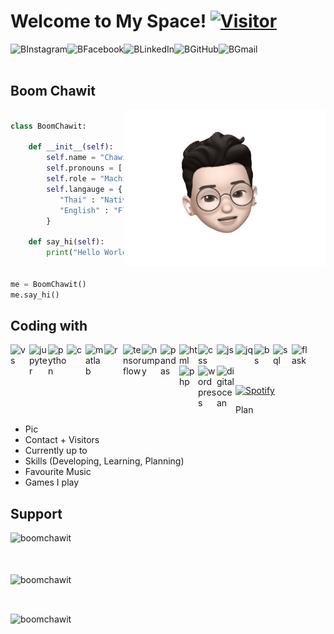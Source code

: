 # Welcome to My Space! [![Visitor](https://visitor-badge.laobi.icu/badge?page_id=BoomChawit.BoomChawit)](https://github.com/BoomChawit)

<a href="https://www.instagram.com/b.chawit">
  <img align="left" alt="BInstagram" height="30" src="https://cdn-icons-png.flaticon.com/512/2111/2111463.png"/>
</a>
<a href="https://www.facebook.com/boomchawit">
  <img align="left" alt="BFacebook" height="30" src="https://cdn-icons-png.flaticon.com/512/733/733547.png"/>
</a>
<a href="https://www.linkedin.com/in/bchawit">
  <img align="left" alt="BLinkedIn" height="30" src="https://cdn-icons-png.flaticon.com/512/174/174857.png"/>
</a>
<a href="https://github.com/BoomChawit">
  <img align="left" alt="BGitHub" height="30" src="https://cdn-icons-png.flaticon.com/512/733/733553.png"/>
</a>
<a href="boomchawit.2203@gmail.com">
  <img align="left" alt="BGmail" height="32" src="https://cdn-icons-png.flaticon.com/512/732/732200.png"/>
</a>
<br><br>

## Boom Chawit 
<img align="right" alt="ChawitGIF" src="https://github.com/BoomChawit/BoomChawit/blob/main/Pics/Memoji_BoomChawit.gif" height="250" />


```python

class BoomChawit:

    def __init__(self):
        self.name = "Chawit Kaewnuratchadasor"
        self.pronouns = ["He", "Him"]
        self.role = "Machine Learning Engineer"
        self.langauge = {
           "Thai" : "Native",
           "English" : "Fluent",
        }

    def say_hi(self):
        print("Hello World!")


me = BoomChawit()
me.say_hi()


```

## Coding with

<img align="left" alt="vs" width="30" src="https://cdn.jsdelivr.net/gh/devicons/devicon/icons/vscode/vscode-original.svg">
<img align="left" alt="jupyter" width="30" src="https://cdn.jsdelivr.net/gh/devicons/devicon/icons/jupyter/jupyter-original-wordmark.svg"/>
<img align="left" alt="python" width="30" src="https://cdn.jsdelivr.net/gh/devicons/devicon/icons/python/python-original.svg"/>
<img align="left" alt="c" width="30" src="https://cdn.jsdelivr.net/gh/devicons/devicon/icons/c/c-original.svg"/>
<img align="left" alt="matlab" width="30" src="https://cdn.jsdelivr.net/gh/devicons/devicon/icons/matlab/matlab-original.svg"/>
<img align="left" alt="r" width="30" src="https://cdn.jsdelivr.net/gh/devicons/devicon/icons/r/r-original.svg"/>
<img align="left" alt="tensorflow" width="30" src="https://cdn.jsdelivr.net/gh/devicons/devicon/icons/tensorflow/tensorflow-original.svg"/>
<img align="left" alt="numpy" width="30" src="https://cdn.jsdelivr.net/gh/devicons/devicon/icons/numpy/numpy-original.svg"/>
<img align="left" alt="pandas" width="30" src="https://cdn.jsdelivr.net/gh/devicons/devicon/icons/pandas/pandas-original.svg"/>
<img align="left" alt="html" width="30" src="https://cdn.jsdelivr.net/gh/devicons/devicon/icons/html5/html5-original.svg">
<img align="left" alt="css" width="30" src="https://cdn.jsdelivr.net/gh/devicons/devicon/icons/css3/css3-original.svg">
<img align="left" alt="js" width="30" src="https://cdn.jsdelivr.net/gh/devicons/devicon/icons/javascript/javascript-original.svg">
<img align="left" alt="jq" width="30" src="https://cdn.jsdelivr.net/gh/devicons/devicon/icons/jquery/jquery-original.svg">
<img align="left" alt="bs" width="30" src="https://cdn.jsdelivr.net/gh/devicons/devicon/icons/bootstrap/bootstrap-original.svg">
<img align="left" alt="sql" width="30" src="https://cdn.jsdelivr.net/gh/devicons/devicon/icons/mysql/mysql-original.svg"/>
<img align="left" alt="flask" width="30" src="https://cdn.jsdelivr.net/gh/devicons/devicon/icons/flask/flask-original.svg"/>
<img align="left" alt="php" width="30" src="https://cdn.jsdelivr.net/gh/devicons/devicon/icons/php/php-original.svg"/>
<img align="left" alt="wordpress" width="30" src="https://cdn.jsdelivr.net/gh/devicons/devicon/icons/wordpress/wordpress-plain.svg">
<img align="left" alt="digitalocean" width="30" src="https://cdn.jsdelivr.net/gh/devicons/devicon/icons/digitalocean/digitalocean-original.svg">

<br><br><br>

[![Spotify](https://spotify-now-playing-smoky-five.vercel.app//api/spotify)](https://open.spotify.com/user/314ft2p24omnvcnd6pqb6si4gcea)

<!-- ### Currently learning
<img align="left" alt="nodejs" width="34" src="https://cdn.jsdelivr.net/gh/devicons/devicon/icons/nodejs/nodejs-original.svg">
<img align="left" alt="react" width="34" src="https://cdn.jsdelivr.net/gh/devicons/devicon/icons/react/react-original.svg">
<img align="left" alt="c++" width="34" src="https://cdn.jsdelivr.net/gh/devicons/devicon/icons/cplusplus/cplusplus-original.svg">
<br /><br />

### Planning to learn
<img align="left" alt="angular" width="34" src="https://cdn.jsdelivr.net/gh/devicons/devicon/icons/angularjs/angularjs-original.svg">
<img align="left" alt="flutter" width="34" src="https://cdn.jsdelivr.net/gh/devicons/devicon/icons/flutter/flutter-original.svg">
<img align="left" alt="mongodb" width="34" src="https://cdn.jsdelivr.net/gh/devicons/devicon/icons/mongodb/mongodb-original.svg">
<img align="left" alt="vuejs" width="34" src="https://cdn.jsdelivr.net/gh/devicons/devicon/icons/vuejs/vuejs-original.svg">

<br /><br />
<details>
  <summary>GitHub Stats</summary>
  <img alt="BoomChawit's GitHub Stats" src="https://github-readme-stats.vercel.app/api?username=BoomChawit&show_icons=true&hide_border=false&title_color=ff652f&icon_color=FFE400&bg_color=09131B&text_color=ffffff&border_color=0c1a25" />
</details>


<img src = "https://img.shields.io/github/watchers/BoomChawit/BoomChawit?style=social"/> -->
   
Plan

- Pic
- Contact + Visitors
- Currently up to 
- Skills (Developing, Learning, Planning)
- Favourite Music
- Games I play

## Support
<p><a href="https://www.buymeacoffee.com/boomchawit"> <img align="left" src="https://cdn.buymeacoffee.com/buttons/v2/default-yellow.png" height="50" width="210" alt="boomchawit" /></a></p>
<br><br><br>

<p><img align="center" src="https://github-readme-stats.vercel.app/api/top-langs?username=boomchawit&show_icons=true&locale=en&layout=compact" alt="boomchawit" /></p><br>
<p><img align="center" src="https://github-readme-streak-stats.herokuapp.com/?user=boomchawit&" alt="boomchawit" /></p>
